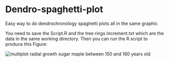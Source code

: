 # Dendro-spaghetti-plot
Easy way to do dendrochronology spaghetti plots all in the same graphic

You need to save the Script.R and the tree rings increment.txt which are the data in the same working directory. Then you can run the R script to produce this Figure:


![multiplot radial growth sugar maple between 150 and 160 years old](https://cloud.githubusercontent.com/assets/9052662/13700082/f7da6700-e77e-11e5-93a0-e0cc0cb7bd5f.png)



